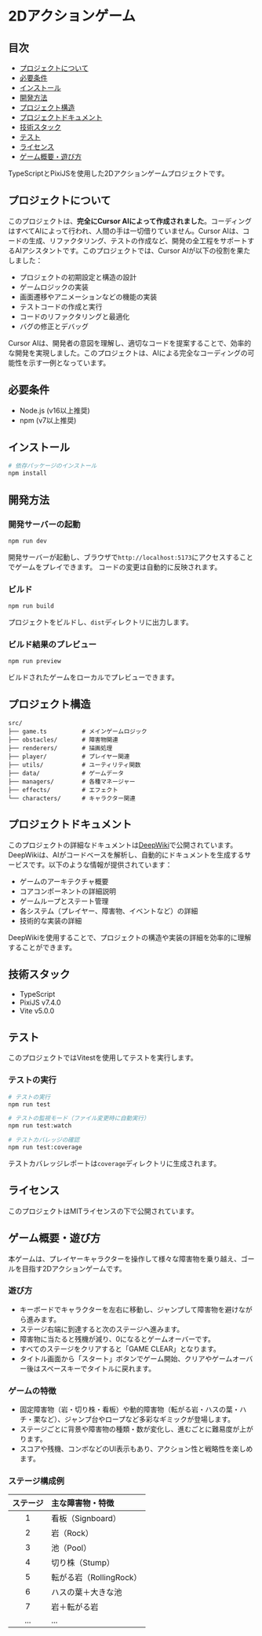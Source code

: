 # 2Dアクションゲーム

## 目次
- [プロジェクトについて](#プロジェクトについて)
- [必要条件](#必要条件)
- [インストール](#インストール)
- [開発方法](#開発方法)
- [プロジェクト構造](#プロジェクト構造)
- [プロジェクトドキュメント](#プロジェクトドキュメント)
- [技術スタック](#技術スタック)
- [テスト](#テスト)
- [ライセンス](#ライセンス)
- [ゲーム概要・遊び方](#ゲーム概要遊び方)

TypeScriptとPixiJSを使用した2Dアクションゲームプロジェクトです。

## プロジェクトについて

このプロジェクトは、**完全にCursor AIによって作成されました**。コーディングはすべてAIによって行われ、人間の手は一切借りていません。Cursor AIは、コードの生成、リファクタリング、テストの作成など、開発の全工程をサポートするAIアシスタントです。このプロジェクトでは、Cursor AIが以下の役割を果たしました：

- プロジェクトの初期設定と構造の設計
- ゲームロジックの実装
- 画面遷移やアニメーションなどの機能の実装
- テストコードの作成と実行
- コードのリファクタリングと最適化
- バグの修正とデバッグ

Cursor AIは、開発者の意図を理解し、適切なコードを提案することで、効率的な開発を実現しました。このプロジェクトは、AIによる完全なコーディングの可能性を示す一例となっています。

## 必要条件

- Node.js (v16以上推奨)
- npm (v7以上推奨)

## インストール

```sh
# 依存パッケージのインストール
npm install
```

## 開発方法

### 開発サーバーの起動

```sh
npm run dev
```

開発サーバーが起動し、ブラウザで`http://localhost:5173`にアクセスすることでゲームをプレイできます。
コードの変更は自動的に反映されます。

### ビルド

```sh
npm run build
```

プロジェクトをビルドし、`dist`ディレクトリに出力します。

### ビルド結果のプレビュー

```sh
npm run preview
```

ビルドされたゲームをローカルでプレビューできます。

## プロジェクト構造

```
src/
├── game.ts          # メインゲームロジック
├── obstacles/       # 障害物関連
├── renderers/       # 描画処理
├── player/          # プレイヤー関連
├── utils/           # ユーティリティ関数
├── data/            # ゲームデータ
├── managers/        # 各種マネージャー
├── effects/         # エフェクト
└── characters/      # キャラクター関連
```

## プロジェクトドキュメント

このプロジェクトの詳細なドキュメントは[DeepWiki](https://deepwiki.com/nistake0/cursor01-athletic-game)で公開されています。DeepWikiは、AIがコードベースを解析し、自動的にドキュメントを生成するサービスです。以下のような情報が提供されています：

- ゲームのアーキテクチャ概要
- コアコンポーネントの詳細説明
- ゲームループとステート管理
- 各システム（プレイヤー、障害物、イベントなど）の詳細
- 技術的な実装の詳細

DeepWikiを使用することで、プロジェクトの構造や実装の詳細を効率的に理解することができます。

## 技術スタック

- TypeScript
- PixiJS v7.4.0
- Vite v5.0.0

## テスト

このプロジェクトではVitestを使用してテストを実行します。

### テストの実行

```sh
# テストの実行
npm run test

# テストの監視モード（ファイル変更時に自動実行）
npm run test:watch

# テストカバレッジの確認
npm run test:coverage
```

テストカバレッジレポートは`coverage`ディレクトリに生成されます。

## ライセンス

このプロジェクトはMITライセンスの下で公開されています。

## ゲーム概要・遊び方

本ゲームは、プレイヤーキャラクターを操作して様々な障害物を乗り越え、ゴールを目指す2Dアクションゲームです。

### 遊び方
- キーボードでキャラクターを左右に移動し、ジャンプして障害物を避けながら進みます。
- ステージ右端に到達すると次のステージへ進みます。
- 障害物に当たると残機が減り、0になるとゲームオーバーです。
- すべてのステージをクリアすると「GAME CLEAR」となります。
- タイトル画面から「スタート」ボタンでゲーム開始、クリアやゲームオーバー後はスペースキーでタイトルに戻れます。

### ゲームの特徴
- 固定障害物（岩・切り株・看板）や動的障害物（転がる岩・ハスの葉・ハチ・栗など）、ジャンプ台やロープなど多彩なギミックが登場します。
- ステージごとに背景や障害物の種類・数が変化し、進むごとに難易度が上がります。
- スコアや残機、コンボなどのUI表示もあり、アクション性と戦略性を楽しめます。

### ステージ構成例
| ステージ | 主な障害物・特徴           |
|:--------:|:--------------------------|
| 1        | 看板（Signboard）         |
| 2        | 岩（Rock）                |
| 3        | 池（Pool）                |
| 4        | 切り株（Stump）           |
| 5        | 転がる岩（RollingRock）   |
| 6        | ハスの葉＋大きな池        |
| 7        | 岩＋転がる岩              |
| ...      | ...                       |